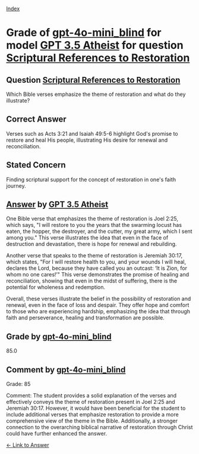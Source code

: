 
[Index](../../../../index.md)
# Grade of [gpt-4o-mini_blind](../../../grading_models/gpt-4o-mini_blind.md) for model [GPT 3.5 Atheist](../../../answering_models/GPT_3.5_Atheist.md) for question [Scriptural References to Restoration](../../../questions/Scriptural_References_to_Restoration.md)

## Question [Scriptural References to Restoration](../../../questions/Scriptural_References_to_Restoration.md)
Which Bible verses emphasize the theme of restoration and what do they illustrate?

## Correct Answer
Verses such as Acts 3:21 and Isaiah 49:5-6 highlight God's promise to restore and heal His people, illustrating His desire for renewal and reconciliation.

## Stated Concern
Finding scriptural support for the concept of restoration in one's faith journey.

## [Answer](../Scriptural_References_to_Restoration.md) by [GPT 3.5 Atheist](../../../answering_models/GPT_3.5_Atheist.md)
One Bible verse that emphasizes the theme of restoration is Joel 2:25, which says, "I will restore to you the years that the swarming locust has eaten, the hopper, the destroyer, and the cutter, my great army, which I sent among you." This verse illustrates the idea that even in the face of destruction and devastation, there is hope for renewal and rebuilding.

Another verse that speaks to the theme of restoration is Jeremiah 30:17, which states, "For I will restore health to you, and your wounds I will heal, declares the Lord, because they have called you an outcast: ‘It is Zion, for whom no one cares!’" This verse demonstrates the promise of healing and reconciliation, showing that even in the midst of suffering, there is the potential for wholeness and redemption.

Overall, these verses illustrate the belief in the possibility of restoration and renewal, even in the face of loss and despair. They offer hope and comfort to those who are experiencing hardship, emphasizing the idea that through faith and perseverance, healing and transformation are possible.

## Grade by [gpt-4o-mini_blind](../../../grading_models/gpt-4o-mini_blind.md)
85.0

## Comment by [gpt-4o-mini_blind](../../../grading_models/gpt-4o-mini_blind.md)
Grade: 85

Comment: The student provides a solid explanation of the verses and effectively conveys the theme of restoration present in Joel 2:25 and Jeremiah 30:17. However, it would have been beneficial for the student to include additional verses that emphasize restoration to provide a more comprehensive view of the theme in the Bible. Additionally, a stronger connection to the overarching biblical narrative of restoration through Christ could have further enhanced the answer.

[&lt;- Link to Answer](../Scriptural_References_to_Restoration.md)

